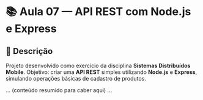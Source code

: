 
# 📚 Aula 07 — API REST com Node.js e Express

## 📌 Descrição
Projeto desenvolvido como exercício da disciplina **Sistemas Distribuídos Mobile**.
Objetivo: criar uma **API REST** simples utilizando **Node.js** e **Express**, simulando operações básicas de cadastro de produtos.

... (conteúdo resumido para caber aqui) ...
